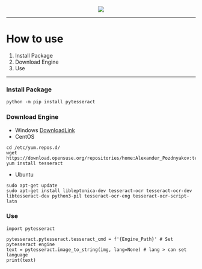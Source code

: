 <div align='center'>
    <img src='https://miro.medium.com/max/500/1*_2nsdmjpH6VsGp1imcJJqQ.png'/>
</div>
  
----
# How to use
1. Install Package
2. Download Engine
3. Use
---- 
### Install Package
```
python -m pip install pytesseract
```

### Download Engine
- Windows
[DownloadLink](https://github.com/UB-Mannheim/tesseract/wiki)
- CentOS
```
cd /etc/yum.repos.d/
wget https://download.opensuse.org/repositories/home:Alexander_Pozdnyakov:tesseract5/CentOS_8/home:Alexander_Pozdnyakov:tesseract5.repo
yum install tesseract
```
- Ubuntu
```
sudo apt-get update
sudo apt-get install libleptonica-dev tesseract-ocr tesseract-ocr-dev libtesseract-dev python3-pil tesseract-ocr-eng tesseract-ocr-script-latn
```

### Use
```
import pytesseract

pytesseract.pytesseract.tesseract_cmd = f'{Engine_Path}' # Set pytesseract engine
text = pytesseract.image_to_string(img, lang=None) # lang > can set language
print(text)
```
